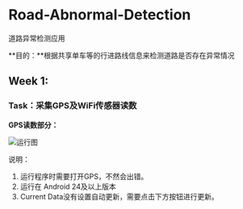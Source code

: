 # Road-Abnormal-Detection

道路异常检测应用

**目的：**根据共享单车等的行进路线信息来检测道路是否存在异常情况

## Week 1:

### Task：采集GPS及WiFi传感器读数

**GPS读数部分：**

![运行图](https://i.loli.net/2019/03/02/5c7a74ff2987d.png)

  说明：

1. 运行程序时需要打开GPS，不然会出错。
2. 运行在 Android 24及以上版本
3. Current Data没有设置自动更新，需要点击下方按钮进行更新。
